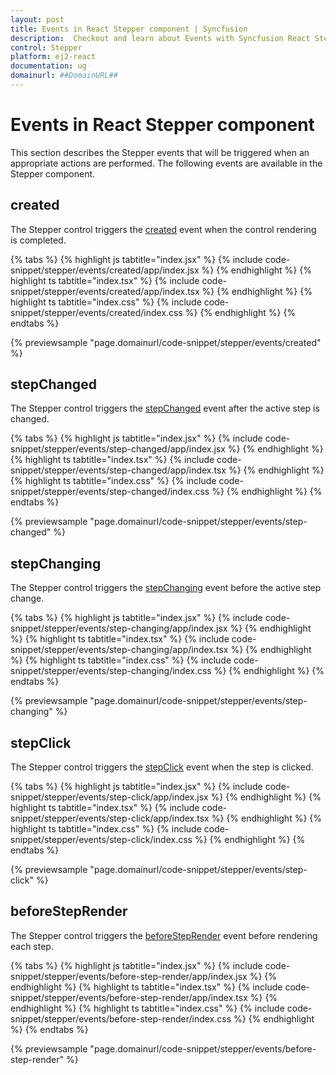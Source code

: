 ```yaml
---
layout: post
title: Events in React Stepper component | Syncfusion
description:  Checkout and learn about Events with Syncfusion React Stepper component of Syncfusion Essential JS 2 and more.
control: Stepper
platform: ej2-react
documentation: ug
domainurl: ##DomainURL##
---
```


# Events in React Stepper component

This section describes the Stepper events that will be triggered when an appropriate actions are performed. The following events are available in the Stepper component.

## created

The Stepper control triggers the [created](https://ej2.syncfusion.com/react/documentation/api/stepper#created) event when the control rendering is completed.

{% tabs %}
{% highlight js tabtitle="index.jsx" %}
{% include code-snippet/stepper/events/created/app/index.jsx %}
{% endhighlight %}
{% highlight ts tabtitle="index.tsx" %}
{% include code-snippet/stepper/events/created/app/index.tsx %}
{% endhighlight %}
{% highlight ts tabtitle="index.css" %}
{% include code-snippet/stepper/events/created/index.css %}
{% endhighlight %}
{% endtabs %}

{% previewsample "page.domainurl/code-snippet/stepper/events/created" %}

## stepChanged

The Stepper control triggers the [stepChanged](https://ej2.syncfusion.com/react/documentation/api/stepper#stepchanged) event after the active step is changed.

{% tabs %}
{% highlight js tabtitle="index.jsx" %}
{% include code-snippet/stepper/events/step-changed/app/index.jsx %}
{% endhighlight %}
{% highlight ts tabtitle="index.tsx" %}
{% include code-snippet/stepper/events/step-changed/app/index.tsx %}
{% endhighlight %}
{% highlight ts tabtitle="index.css" %}
{% include code-snippet/stepper/events/step-changed/index.css %}
{% endhighlight %}
{% endtabs %}

{% previewsample "page.domainurl/code-snippet/stepper/events/step-changed" %}

## stepChanging

The Stepper control triggers the [stepChanging](https://ej2.syncfusion.com/react/documentation/api/stepper#stepchanging) event before the active step change.

{% tabs %}
{% highlight js tabtitle="index.jsx" %}
{% include code-snippet/stepper/events/step-changing/app/index.jsx %}
{% endhighlight %}
{% highlight ts tabtitle="index.tsx" %}
{% include code-snippet/stepper/events/step-changing/app/index.tsx %}
{% endhighlight %}
{% highlight ts tabtitle="index.css" %}
{% include code-snippet/stepper/events/step-changing/index.css %}
{% endhighlight %}
{% endtabs %}

{% previewsample "page.domainurl/code-snippet/stepper/events/step-changing" %}

## stepClick

The Stepper control triggers the [stepClick](https://ej2.syncfusion.com/react/documentation/api/stepper#stepclick) event when the step is clicked.

{% tabs %}
{% highlight js tabtitle="index.jsx" %}
{% include code-snippet/stepper/events/step-click/app/index.jsx %}
{% endhighlight %}
{% highlight ts tabtitle="index.tsx" %}
{% include code-snippet/stepper/events/step-click/app/index.tsx %}
{% endhighlight %}
{% highlight ts tabtitle="index.css" %}
{% include code-snippet/stepper/events/step-click/index.css %}
{% endhighlight %}
{% endtabs %}

{% previewsample "page.domainurl/code-snippet/stepper/events/step-click" %}

## beforeStepRender

The Stepper control triggers the [beforeStepRender](https://ej2.syncfusion.com/react/documentation/api/stepper#beforesteprender) event before rendering each step.

{% tabs %}
{% highlight js tabtitle="index.jsx" %}
{% include code-snippet/stepper/events/before-step-render/app/index.jsx %}
{% endhighlight %}
{% highlight ts tabtitle="index.tsx" %}
{% include code-snippet/stepper/events/before-step-render/app/index.tsx %}
{% endhighlight %}
{% highlight ts tabtitle="index.css" %}
{% include code-snippet/stepper/events/before-step-render/index.css %}
{% endhighlight %}
{% endtabs %}

{% previewsample "page.domainurl/code-snippet/stepper/events/before-step-render" %}

